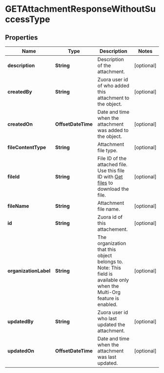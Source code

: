 

# GETAttachmentResponseWithoutSuccessType


## Properties

| Name | Type | Description | Notes |
|------------ | ------------- | ------------- | -------------|
|**description** | **String** | Description of the attachment.  |  [optional] |
|**createdBy** | **String** | Zuora user id of who added this attachment to the object.  |  [optional] |
|**createdOn** | **OffsetDateTime** | Date and time when the attachment was added to the object.  |  [optional] |
|**fileContentType** | **String** | Attachment file type.  |  [optional] |
|**fileId** | **String** | File ID of the attached file. Use this file ID with [Get files](https://developer.zuora.com/api-references/api/operation/GET_Files) to download the file.  |  [optional] |
|**fileName** | **String** | Attachment file name.  |  [optional] |
|**id** | **String** | Zuora id of this attachement.  |  [optional] |
|**organizationLabel** | **String** | The organization that this object belongs to.  Note: This field is available only when the Multi-Org feature is enabled.  |  [optional] |
|**updatedBy** | **String** | Zuora user id who last updated the attachment.  |  [optional] |
|**updatedOn** | **OffsetDateTime** | Date and time when the attachment was last updated.  |  [optional] |




